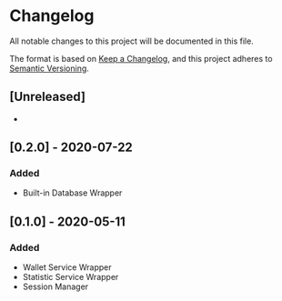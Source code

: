 # Changelog
All notable changes to this project will be documented in this file.

The format is based on [Keep a Changelog](https://keepachangelog.com/en/1.0.0/),
and this project adheres to [Semantic Versioning](https://semver.org/spec/v2.0.0.html).

## [Unreleased]
-

## [0.2.0] - 2020-07-22
### Added
- Built-in Database Wrapper

## [0.1.0] - 2020-05-11
### Added
- Wallet Service Wrapper
- Statistic Service Wrapper
- Session Manager